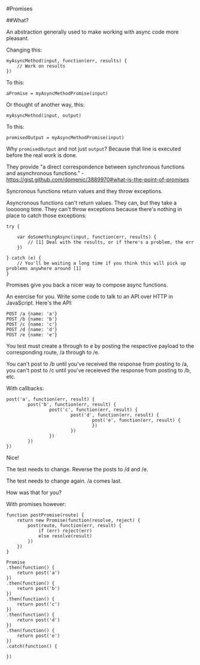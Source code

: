 #Promises

##What?

An abstraction generally used to make working with async code more pleasant.

Changing this:

```
myAsyncMethod(input, function(err, results) {
	// Work on results
})
```

To this:

`aPromise = myAsyncMethodPromise(input)`

Or thought of another way, this:

`myAsyncMethod(input, output)`

To this:

`promisedOutput = myAsyncMethodPromise(input)`

Why `promisedOutput` and not just `output`? Because that line is executed before the real work is done.

They provide "a direct correspondence between synchronous functions and asynchronous functions." - https://gist.github.com/domenic/3889970#what-is-the-point-of-promises

Syncronous functions return values and they throw exceptions.

Asyncronous functions can't return values. They can, but they take a looooong time. They can't throw exceptions because there's nothing in place to catch those exceptions:

```
try {

	var doSomethingAsync(input, function(err, results) {
		// [1] Deal with the results, or if there's a problem, the err
	})

} catch (e) {
	// You'll be waiting a long time if you think this will pick up problems anywhere around [1]
}
```

Promises give you back a nicer way to compose async functions.

An exercise for you. Write some code to talk to an API over HTTP in JavaScript. Here's the API:

```
POST /a {name: 'a'}
POST /b {name: 'b'}
POST /c {name: 'c'}
POST /d {name: 'd'}
POST /e {name: 'e'}
```

You test must create a through to e by posting the respective payload to the corresponding route, /a through to /e.

You can't post to /b until you've received the response from posting to /a, you can't post to /c until you've receieved the response from posting to /b, etc.

With callbacks:

```
post('a', function(err, result) {
		post('b', function(err, result) {
				post('c', function(err, result) {
						post('d', function(err, result) {
								post('e', function(err, result) {
								})
						})
				})
		})
})
```

Nice!

The test needs to change. Reverse the posts to /d and /e.

The test needs to change again. /a comes last.

How was that for you?

With promises however:

```
function postPromise(route) {
	return new Promise(function(resolve, reject) {
		post(route, function(err, result) {
			if (err) reject(err)
			else resolve(result)
		})
	})
}

Promise
.then(function() {
	return post('a')
})
.then(function() {
	return post('b')
})
.then(function() {
	return post('c')
})
.then(function() {
	return post('d')
})
.then(function() {
	return post('e')
})
.catch(function() {
	
})
```
